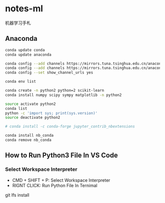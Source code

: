 # notes-ml

机器学习手札

## Anaconda

```bash
conda update conda
conda update anaconda

conda config --add channels https://mirrors.tuna.tsinghua.edu.cn/anaconda/pkgs/free/
conda config --add channels https://mirrors.tuna.tsinghua.edu.cn/anaconda/pkgs/main/
conda config --set show_channel_urls yes 

conda env list
```

```bash
conda create -n python2 python=2 scikit-learn 
conda install numpy scipy sympy matplotlib -n python2

source activate python2
conda list
python -c 'import sys; print(sys.version)'
source deactivate python2
```

```bash
# conda install -c conda-forge jupyter_contrib_nbextensions

conda install nb_conda
conda remove nb_conda
```

## How to Run Python3 File In VS Code

### Select Workspace Interpreter

* CMD + SHIFT + P: Select Workspace Interpreter
* RIGNT CLICK: Run Python File In Ternimal


git lfs install


